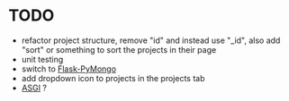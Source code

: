 # TODO
- refactor project structure, remove "id" and instead use "_id", also add "sort" or something to sort the projects in their page
- unit testing
- switch to [Flask-PyMongo](https://www.mongodb.com/resources/products/compatibilities/setting-up-flask-with-mongodb)
- add dropdown icon to projects in the projects tab
- [ASGI](https://flask.palletsprojects.com/en/2.3.x/deploying/asgi/) ?